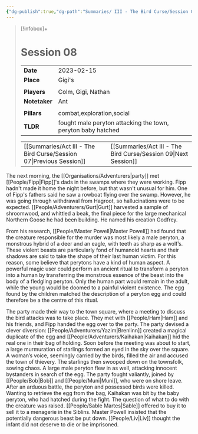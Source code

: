 ```yaml
---
{"dg-publish":true,"dg-path":"Summaries/ III - The Bird Curse/Session 08.md","permalink":"/summaries/iii-the-bird-curse/session-08/","tags":["session"]}
---
```


> [!infobox]+
> # Session 08
> 
> | | |
> | --- | --- |
> | **Date** | 2023-02-15 |
> | **Place** | Gigi's |
> | | | 
> | **Players** | Colm, Gigi, Nathan |
> | **Notetaker** | Ant |
> | | | 
> | **Pillars** | combat,exploration,social | 
> | **TLDR** | fought male peryton attacking the town, peryton baby hatched |
> 
> | | |
> | --- | --- |
> | [[Summaries/Act III - The Bird Curse/Session 07\|Previous Session]] | [[Summaries/Act III - The Bird Curse/Session 09\|Next Session]] |



The next morning, the [[Organisations/Adventurers\|party]] met [[People/Fipp\|Fipp]]'s dads in the swamps where they were working. Fipp hadn't made it home the night before, but that wasn't unusual for him. One of Fipp's fathers said he saw a rowboat flying over the swamp. However, he was going through withdrawal from Hagroot, so hallucinations were to be expected. [[People/Adventurers/Gurt\|Gurt]] harvested a sample of shroomwood, and whittled a beak, the final piece for the large mechanical Northern Goose he had been building. He named his creation Godfrey. 

From his research, [[People/Master Powell\|Master Powell]] had found that the creature responsible for the murder was most likely a male peryton, a monstrous hybrid of a deer and an eagle, with teeth as sharp as a wolf’s. These violent beasts are particularly fond of humanoid hearts and their shadows are said to take the shape of their last human victim. For this reason, some believe that perytons have a kind of human aspect. A powerful magic user could perform an ancient ritual to transform a peryton into a human by transferring the monstrous essence of the beast into the body of a fledgling peryton. Only the human part would remain in the adult, while the young would be doomed to a painful violent existence. The egg found by the children matched the description of a peryton egg and could therefore be a the centre of this ritual. 

The party made their way to the town square, where a meeting to discuss the bird attacks was to take place. They met with [[People/Ham\|Ham]] and his friends, and Fipp handed the egg over to the party. The party devised a clever diversion: [[People/Adventurers/Yazim\|Brenlinn]] created a magical duplicate of the egg and [[People/Adventurers/Kaihakan\|Kaihakan]] hid the real one in their bag of holding. Soon before the meeting was about to start, a large murmuration of starlings formed an eyed in the sky over the square. A woman’s voice, seemingly carried by the birds, filled the air and accused the town of thievery. The starlings then swooped down on the townsfolk, sowing chaos. A large male peryton flew in as well, attacking innocent bystanders in search of the egg. The party fought valiantly, joined by [[People/Bob\|Bob]] and [[People/Muni\|Muni]], who were on shore leave. After an arduous battle, the peryton and possessed birds were killed. Wanting to retrieve the egg from the bag, Kaihakan was bit by the baby peryton, who had hatched during the fight. The question of what to do with the creature was raised. [[People/Sable Martes\|Sable]] offered to buy it to sell it to a menagerie in the Siblíns. Master Powell insisted that the potentially dangerous beast be put down. [[People/Liv\|Liv]] thought the infant did not deserve to die or be imprisoned.